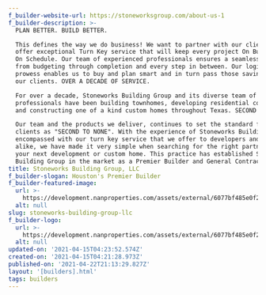 ```yaml
---
f_builder-website-url: https://stoneworksgroup.com/about-us-1
f_builder-description: >-
  PLAN BETTER. BUILD BETTER.

  This defines the way we do business! We want to partner with our clients and
  offer exceptional Turn Key service that will keep every project On Budget and
  On Schedule. Our team of experienced professionals ensures a seamless project
  from budgeting through completion and every step in between. Our logistical
  prowess enables us to buy and plan smart and in turn pass those saving on to
  our clients. OVER A DECADE OF SERVICE.

  For over a decade, Stoneworks Building Group and its diverse team of
  professionals have been building townhomes, developing residential communities
  and constructing one of a kind custom homes throughout Texas. SECOND TO NONE.

  Our team and the products we deliver, continues to set the standard for our
  clients as "SECOND TO NONE". With the experience of Stoneworks Building Group
  encompassed with our turn key service that we offer to developers and families
  alike, we have made it very simple when searching for the right partner for
  your next development or custom home. This practice has established Stoneworks
  Building Group in the market as a Premier Builder and General Contractor.
title: Stoneworks Building Group, LLC
f_builder-slogan: Houston's Premier Builder
f_builder-featured-image:
  url: >-
    https://development.nanproperties.com/assets/external/6077bf485e0f21e2537f2239_605d413d314688ecb805b-0267-4bb0-a246-9bb095b59482-1.jpeg
  alt: null
slug: stoneworks-building-group-llc
f_builder-logo:
  url: >-
    https://development.nanproperties.com/assets/external/6077bf485e0f212ed57f2238_292c3175-4571-4390-a9d4-4a97998d4d66.png
  alt: null
updated-on: '2021-04-15T04:23:52.574Z'
created-on: '2021-04-15T04:21:28.973Z'
published-on: '2021-04-22T21:13:29.827Z'
layout: '[builders].html'
tags: builders
---
```



